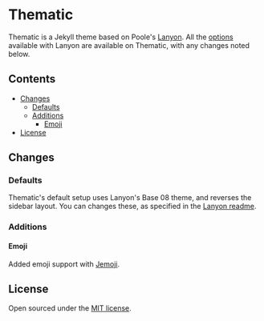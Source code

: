 # Thematic

Thematic is a Jekyll theme based on Poole's [Lanyon](https://github.com/poole/lanyon). All the [options](https://github.com/poole/lanyon#options) available with Lanyon are available on Thematic, with any changes noted below.


## Contents
- [Changes](#changes)
  - [Defaults](#defaults)
  - [Additions](#additons)
    - [Emoji](#emoji)
- [License](#license)

## Changes

### Defaults

Thematic's default setup uses Lanyon's Base 08 theme, and reverses the sidebar layout. You can changes these, as specified in the [Lanyon readme](https://github.com/poole/lanyon#options).

### Additions
#### Emoji

Added emoji support with [Jemoji](https://github.com/jekyll/jemoji).

## License

Open sourced under the [MIT license](LICENSE.md).
